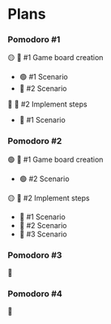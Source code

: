 # Plans

### Pomodoro #1

🟡 📘 #1 Game board creation

- 🟢 #1 Scenario
- 🔴 #2 Scenario

🔴 📘 #2 Implement steps

- 🔴 #1 Scenario

### Pomodoro #2

🟢 📘 #1 Game board creation

- 🟢 #2 Scenario

🟡 📘 #2 Implement steps

- 🔴 #1 Scenario
- 🔴 #2 Scenario
- 🔴 #3 Scenario

### Pomodoro #3

🔴

### Pomodoro #4

🔴

